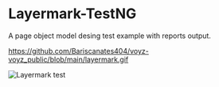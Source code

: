 # Layermark-TestNG 

A page object model desing test example with reports output. 


https://github.com/Bariscanates404/voyz-voyz_public/blob/main/layermark.gif



![Layermark test](https://user-images.githubusercontent.com/103248330/176447618-605dd8c2-ca8f-4f47-a153-a082afb0abd9.png)
